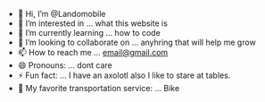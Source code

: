 - 👋 Hi, I’m @Landomobile
- 👀 I’m interested in ... what this website is 
- 🌱 I’m currently learning ... how to code
- 💞️ I’m looking to collaborate on ... anyhring that will help me grow 
- 📫 How to reach me ... email@gmail.com
- 😄 Pronouns: ... dont care
- ⚡ Fun fact: ... I have an axolotl also I like to stare at tables.
- 🚗 My favorite transportation service: ... Bike
<!---
Landomobile/Landomobile is a ✨ special ✨ repository because its `README.md` (this file) appears on your GitHub profile.
You can click the Preview link to take a look at your changes.
--->
